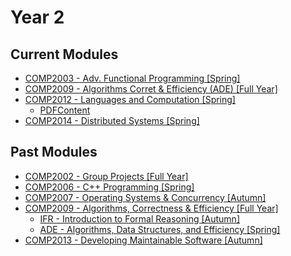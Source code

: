 # Year 2

## Current Modules
- [COMP2003 - Adv. Functional Programming [Spring]](2003/00.md)
- [COMP2009 - Algorithms Corret & Efficiency (ADE) [Full Year]](2009/ADE/00.md)
- [COMP2012 - Languages and Computation [Spring]](2012/00.md)
	- [PDFContent](_resources/content/g52lac-notes.pdf)
- [COMP2014 - Distributed Systems [Spring]](2014/00.md)

## Past Modules
- [COMP2002 - Group Projects [Full Year]](2002/00.md)
- [COMP2006 - C++ Programming [Spring]](2006/00.md)
- [COMP2007 - Operating Systems & Concurrency [Autumn]](2007/00.md)
- [COMP2009 - Algorithms, Correctness & Efficiency [Full Year]](2009/00.md)
	- [IFR - Introduction to Formal Reasoning [Autumn]](2009/IFR/00.md)
	- [ADE - Algorithms, Data Structures, and Efficiency [Spring]](2009/ADE/00.md)
- [COMP2013 - Developing Maintainable Software [Autumn]](2013/00.md)

